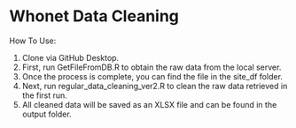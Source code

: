 # Whonet Data Cleaning

How To Use:
1. Clone via GitHub Desktop.  
2. First, run GetFileFromDB.R to obtain the raw data from the local server.  
3. Once the process is complete, you can find the file in the site_df folder.  
4. Next, run regular_data_cleaning_ver2.R to clean the raw data retrieved in the first run.  
5. All cleaned data will be saved as an XLSX file and can be found in the output folder.
